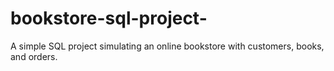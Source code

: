 # bookstore-sql-project-
A simple SQL project simulating an online bookstore with customers, books, and orders.
